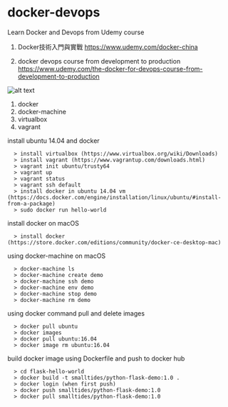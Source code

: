 # docker-devops
Learn Docker and Devops from Udemy course

1. Docker技術入門與實戰
   https://www.udemy.com/docker-china

2. docker devops course from development to production
   https://www.udemy.com/the-docker-for-devops-course-from-development-to-production

![alt text](https://github.com/smalltide/docker-devops/blob/master/screenshot.gif "docker-devops")

1. docker
2. docker-machine
3. virtualbox
4. vagrant

install ubuntu 14.04 and docker
```
  > install virtualbox (https://www.virtualbox.org/wiki/Downloads)
  > install vagrant (https://www.vagrantup.com/downloads.html)
  > vagrant init ubuntu/trusty64
  > vagrant up
  > vagrant status
  > vagrant ssh default
  > install docker in ubuntu 14.04 vm (https://docs.docker.com/engine/installation/linux/ubuntu/#install-from-a-package)
  > sudo docker run hello-world
```
install docker on macOS
```
  > install docker (https://store.docker.com/editions/community/docker-ce-desktop-mac)
```
using docker-machine on macOS
```
  > docker-machine ls
  > docker-machine create demo
  > docker-machine ssh demo
  > docker-machine env demo
  > docker-machine stop demo
  > docker-machine rm demo
```
using docker command pull and delete images
```
  > docker pull ubuntu
  > docker images
  > docker pull ubuntu:16.04
  > docker image rm ubuntu:16.04
```
build docker image using Dockerfile and push to docker hub
```
  > cd flask-hello-world
  > docker build -t smalltides/python-flask-demo:1.0 .
  > docker login (when first push)
  > docker push smalltides/python-flask-demo:1.0
  > docker pull smalltides/python-flask-demo:1.0
```
